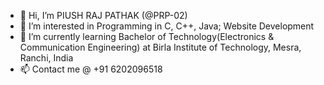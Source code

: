 - 👋 Hi, I’m PIUSH RAJ PATHAK (@PRP-02)
- 👀 I’m interested in Programming in C, C++, Java; Website Development
- 🌱 I’m currently learning Bachelor of Technology(Electronics & Communication Engineering) at Birla Institute of Technology, Mesra, Ranchi, India
- 📫 Contact me @ +91 6202096518

<!---
PRP-02/PRP-02 is a ✨ special ✨ repository because its `README.md` (this file) appears on your GitHub profile.
You can click the Preview link to take a look at your changes.
--->
